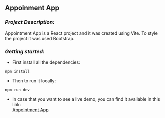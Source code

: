 ## **Appoinment App**

### *Project Description:*
Appointment App is a React project and it was created using Vite. To style the project it was used Bootstrap.

### *Getting started:* 
  - First install all the dependencies:
  ```
  npm install
  ```
  - Then to run it locally:
  ```
  npm run dev
  ```
  - In case that you want to see a live demo, you can find it available in this link:  
    [Appointment App](https://appoinment-app-henna.vercel.app)
